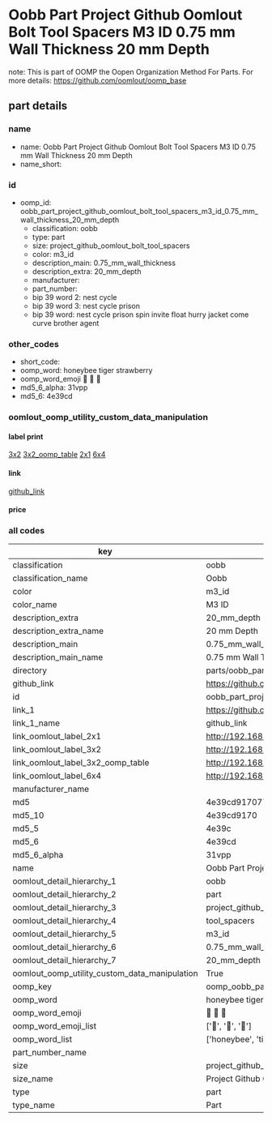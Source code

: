 # Oobb Part Project Github Oomlout Bolt Tool Spacers M3 ID 0.75 mm Wall Thickness 20 mm Depth  

note: This is part of OOMP the Oopen Organization Method For Parts. For more details: https://github.com/oomlout/oomp_base

##  part details





### name
* name: Oobb Part Project Github Oomlout Bolt Tool Spacers M3 ID 0.75 mm Wall Thickness 20 mm Depth
* name_short: 
### id
* oomp_id: oobb_part_project_github_oomlout_bolt_tool_spacers_m3_id_0.75_mm_wall_thickness_20_mm_depth
  * classification: oobb
  * type: part
  * size: project_github_oomlout_bolt_tool_spacers
  * color: m3_id
  * description_main: 0.75_mm_wall_thickness
  * description_extra: 20_mm_depth
  * manufacturer: 
  * part_number: 
  * bip 39 word 2: nest cycle
  * bip 39 word 3: nest cycle prison
  * bip 39 word: nest cycle prison spin invite float hurry jacket come curve brother agent

### other_codes
* short_code: 
* oomp_word: honeybee tiger strawberry
* oomp_word_emoji :honeybee: :tiger: :strawberry:
* md5_6_alpha: 31vpp
* md5_6: 4e39cd






### oomlout_oomp_utility_custom_data_manipulation
#### label print
[3x2](http://192.168.1.245:1112/?label=oomp%2031vpp)
[3x2_oomp_table](http://192.168.1.107:1112/?label=oomp%2031vpp)
[2x1](http://192.168.1.242:1112/?label=oomp%2031vpp)
[6x4](http://192.168.1.55:1112/?label=oomp%2031vpp)    

#### link

[github_link](https://github.com/oomlout/oomlout_oomp_part_src/tree/main/parts/oobb_part_project_github_oomlout_bolt_tool_spacers_m3_id_0.75_mm_wall_thickness_20_mm_depth)                              

#### price







### all codes 
| key | value |  
| --- | --- |  
| classification | oobb |  
| classification_name | Oobb |  
| color | m3_id |  
| color_name | M3 ID |  
| description_extra | 20_mm_depth |  
| description_extra_name | 20 mm Depth |  
| description_main | 0.75_mm_wall_thickness |  
| description_main_name | 0.75 mm Wall Thickness |  
| directory | parts/oobb_part_project_github_oomlout_bolt_tool_spacers_m3_id_0.75_mm_wall_thickness_20_mm_depth |  
| github_link | https://github.com/oomlout/oomlout_oomp_part_src/tree/main/parts/oobb_part_project_github_oomlout_bolt_tool_spacers_m3_id_0.75_mm_wall_thickness_20_mm_depth |  
| id | oobb_part_project_github_oomlout_bolt_tool_spacers_m3_id_0.75_mm_wall_thickness_20_mm_depth |  
| link_1 | https://github.com/oomlout/oomlout_oomp_part_src/tree/main/parts/oobb_part_project_github_oomlout_bolt_tool_spacers_m3_id_0.75_mm_wall_thickness_20_mm_depth |  
| link_1_name | github_link |  
| link_oomlout_label_2x1 | http://192.168.1.242:1112/?label=oomp%2031vpp |  
| link_oomlout_label_3x2 | http://192.168.1.245:1112/?label=oomp%2031vpp |  
| link_oomlout_label_3x2_oomp_table | http://192.168.1.107:1112/?label=oomp%2031vpp |  
| link_oomlout_label_6x4 | http://192.168.1.55:1112/?label=oomp%2031vpp |  
| manufacturer_name |  |  
| md5 | 4e39cd9170770df564bb0d1f560db4a4 |  
| md5_10 | 4e39cd9170 |  
| md5_5 | 4e39c |  
| md5_6 | 4e39cd |  
| md5_6_alpha | 31vpp |  
| name | Oobb Part Project Github Oomlout Bolt Tool Spacers M3 ID 0.75 mm Wall Thickness 20 mm Depth |  
| oomlout_detail_hierarchy_1 | oobb |  
| oomlout_detail_hierarchy_2 | part |  
| oomlout_detail_hierarchy_3 | project_github_bolt |  
| oomlout_detail_hierarchy_4 | tool_spacers |  
| oomlout_detail_hierarchy_5 | m3_id |  
| oomlout_detail_hierarchy_6 | 0.75_mm_wall_thickness |  
| oomlout_detail_hierarchy_7 | 20_mm_depth |  
| oomlout_oomp_utility_custom_data_manipulation | True |  
| oomp_key | oomp_oobb_part_project_github_oomlout_bolt_tool_spacers_m3_id_0.75_mm_wall_thickness_20_mm_depth |  
| oomp_word | honeybee tiger strawberry |  
| oomp_word_emoji | :honeybee: :tiger: :strawberry: |  
| oomp_word_emoji_list | [':honeybee:', ':tiger:', ':strawberry:'] |  
| oomp_word_list | ['honeybee', 'tiger', 'strawberry'] |  
| part_number_name |  |  
| size | project_github_oomlout_bolt_tool_spacers |  
| size_name | Project Github Oomlout Bolt Tool Spacers |  
| type | part |  
| type_name | Part |  
